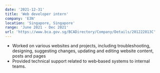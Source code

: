```yaml
---
date: '2021-12-31'
title: 'Web developer intern'
company: 'E3N'
location: 'Singapore, Singapore'
range: 'June 2021 - Dec 2021'
url: 'https://www.bca.gov.sg/BCADirectory/Company/Details/201222813C'
---
```


- Worked on various websites and projects, including troubleshooting, designing, suggesting changes, updating and editing website content, posts and pages
- Provided technical support related to web‐based systems to internal teams.
